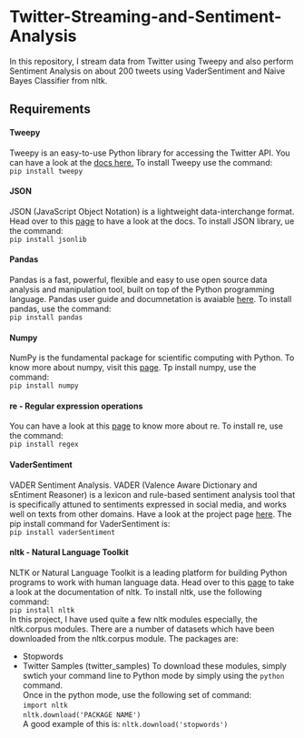 # Twitter-Streaming-and-Sentiment-Analysis
In this repository, I stream data from Twitter using Tweepy and also perform Sentiment Analysis on about 200 tweets using VaderSentiment and Naive Bayes Classifier from nltk.

## Requirements
#### Tweepy
Tweepy is an easy-to-use Python library for accessing the Twitter API. You can have a look at the [docs here.](https://www.tweepy.org/) To install Tweepy use the command:<br />
`pip install tweepy`<br />
#### JSON
JSON (JavaScript Object Notation) is a lightweight data-interchange format. Head over to this [page](https://www.json.org/json-en.html) to have a look at the docs. To install JSON library, ue the command:<br />
`pip install jsonlib`<br />
#### Pandas
Pandas is a fast, powerful, flexible and easy to use open source data analysis and manipulation tool, built on top of the Python programming language. Pandas user guide and documnetation is avaiable [here](https://pandas.pydata.org/). To install pandas, use the command:<br />
`pip install pandas`<br />
#### Numpy
NumPy is the fundamental package for scientific computing with Python. To know more about numpy, visit this [page](https://numpy.org/). Tp install numpy, use the command:<br />
`pip install numpy` <br />
#### re - Regular expression operations
You can have a look at this [page](https://docs.python.org/3/library/re.html) to know more about re. To install re, use the command: <br />
`pip install regex`<br />
#### VaderSentiment
VADER Sentiment Analysis. VADER (Valence Aware Dictionary and sEntiment Reasoner) is a lexicon and rule-based sentiment analysis tool that is specifically attuned to sentiments expressed in social media, and works well on texts from other domains. Have a look at the project page [here](https://github.com/cjhutto/vaderSentiment). The pip install command for VaderSentiment is:<br />
`pip install vaderSentiment`<br />
#### nltk - Natural Language Toolkit
NLTK or Natural Language Toolkit is a leading platform for building Python programs to work with human language data. Head over to this [page](https://www.nltk.org/) to take a look at the documentation of nltk. To install nltk, use the following command:
<br /> `pip install nltk` <br />
In this project, I have used quite a few nltk modules especially, the nltk.corpus modules. There are a number of datasets which have been downloaded from the nltk.corpus module. The packages are:
- Stopwords
- Twitter Samples (twitter_samples)
To download these modules, simply swtich your command line to Python mode by simply using the `python` command. <br />
Once in the python mode, use the following set of command: <br />
`import nltk` <br />
`nltk.download('PACKAGE NAME')` <br />
A good example of this is: `nltk.download('stopwords')`
